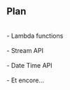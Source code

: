 ## Plan
<br>
- Lambda functions
<br><br>
- Stream API
<br><br>
- Date Time API
<br><br>
- Et encore...
<br><br>